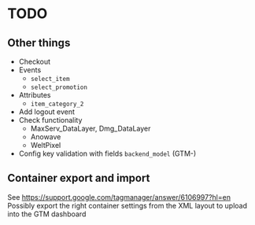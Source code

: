 # TODO

## Other things
- Checkout
- Events
  - `select_item`
  - `select_promotion`
- Attributes
  - `item_category_2`
- Add logout event
- Check functionality
  - MaxServ_DataLayer, Dmg_DataLayer
  - Anowave
  - WeltPixel
- Config key validation with fields `backend_model` (GTM-)

## Container export and import
See https://support.google.com/tagmanager/answer/6106997?hl=en
Possibly export the right container settings from the XML layout to upload into the GTM dashboard
